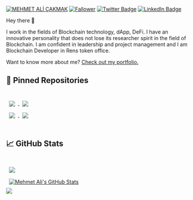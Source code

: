 [![MEHMET ALİ ÇAKMAK](https://user-images.githubusercontent.com/79807829/159086790-9d28756c-2f4e-4e85-baec-e5f3e98361c4.png
)](softremedy.org)
[![Fallower](https://img.shields.io/github/followers/mehmet5643?color=Red&logoColor=Grey&style=social)](https:softremedy.org)
[![Twitter Badge](https://img.shields.io/badge/Twitter-Profile-informational?style=flat&logo=twitter&logoColor=white&color=1CA2F1)](https://twitter.com/MehmetSoftw)
[![LinkedIn Badge](https://img.shields.io/badge/LinkedIn-Profile-informational?style=flat&logo=linkedin&logoColor=white&color=0D76A8)](https://www.linkedin.com/in/mehmet-ali-çakmak--software/)



Hey there 👋

I work in the fields of Blockchain technology, dApp, DeFi. I have an innovative personality that does not lose its researcher spirit in the field of Blockchain. I am confident in leadership and project management and I am Blockchain Developer in Rens token office.

Want to know more about me? [Check out my portfolio.](http://mehmetalicakmak.renderforestsites.com)

## 📌 Pinned Repositories

<br>

<a href="https://github.com/mehmet5643/OrderAutomation">
  <img align="center" style="margin:0.5rem" src="https://github-readme-stats.vercel.app/api/pin/?username=mehmet5643&repo=OrderAutomation&theme=bear&hide_border=true" />
</a>



<a href="https://github.com/mehmet5643/Python_problemler.py">
   <img align="center" style="margin:0.5rem" src="https://github-readme-stats.vercel.app/api/pin/?username=mehmet5643&repo=Python_problemler.py&theme=bear&hide_border=true" />

</a>

<br>
<a href="https://github.com/mehmet5643/YazilimYapimi">
   <img align="center" style="margin:0.5rem" src="https://github-readme-stats.vercel.app/api/pin/?username=mehmet5643&repo=YazilimYapimi&theme=bear&hide_border=true"/>

</a>






<a href="https://github.com/mehmet5643/Blockchain">
   <img align="center" style="margin:0.5rem" src="https://github-readme-stats.vercel.app/api/pin/?username=mehmet5643&repo=Blockchain&theme=bear&hide_border=true" />
</a>



<br>
<br>

## &#x1f4c8; GitHub Stats

<br>

<a href="https://github.com/mehmet5643">
  <img align="center" style="margin:0.5rem" src="https://github-readme-stats.vercel.app/api/top-langs/?username=mehmet5643&hide=html,css&theme=bear&hide_border=true" />
</a>
<br>
<a href="https://github.com/mehmet5643">
  <img align="center" style="margin:0.5rem" src="https://github-readme-stats.vercel.app/api?username=mehmet5643&show_icons=true&line_height=27&count_private=true&theme=bear&hide_border=true" alt="Mehmet Ali's GitHub Stats" />
</a>


<br>
  <img src = "https://github-readme-streak-stats.herokuapp.com?user=mehmet5643&theme=bear&hide_border=true">
 
<!-- BLOG-POST-LIST:END -->

